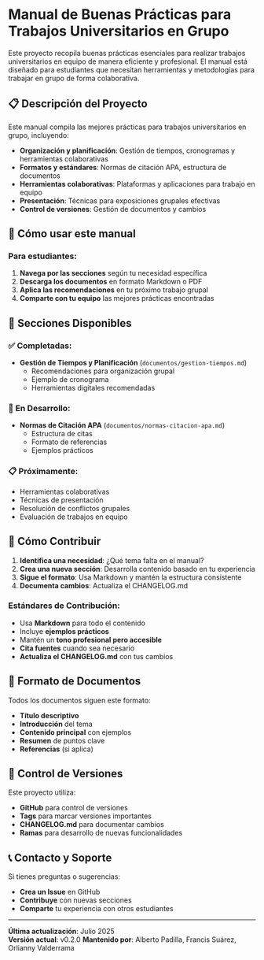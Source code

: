 # Manual de Buenas Prácticas para Trabajos Universitarios en Grupo

Este proyecto recopila buenas prácticas esenciales para realizar trabajos universitarios en equipo de manera eficiente y profesional. El manual está diseñado para estudiantes que necesitan herramientas y metodologías para trabajar en grupo de forma colaborativa.

## 📋 Descripción del Proyecto

Este manual compila las mejores prácticas para trabajos universitarios en grupo, incluyendo:

- **Organización y planificación**: Gestión de tiempos, cronogramas y herramientas colaborativas
- **Formatos y estándares**: Normas de citación APA, estructura de documentos
- **Herramientas colaborativas**: Plataformas y aplicaciones para trabajo en equipo
- **Presentación**: Técnicas para exposiciones grupales efectivas
- **Control de versiones**: Gestión de documentos y cambios

## 🚀 Cómo usar este manual

### Para estudiantes:
1. **Navega por las secciones** según tu necesidad específica
2. **Descarga los documentos** en formato Markdown o PDF
3. **Aplica las recomendaciones** en tu próximo trabajo grupal
4. **Comparte con tu equipo** las mejores prácticas encontradas

## 📖 Secciones Disponibles

### ✅ Completadas:
- **Gestión de Tiempos y Planificación** (`documentos/gestion-tiempos.md`)
  - Recomendaciones para organización grupal
  - Ejemplo de cronograma
  - Herramientas digitales recomendadas

### 🔄 En Desarrollo:
- **Normas de Citación APA** (`documentos/normas-citacion-apa.md`)
  - Estructura de citas
  - Formato de referencias
  - Ejemplos prácticos

### 📋 Próximamente:
- Herramientas colaborativas
- Técnicas de presentación
- Resolución de conflictos grupales
- Evaluación de trabajos en equipo

## 🤝 Cómo Contribuir

1. **Identifica una necesidad**: ¿Qué tema falta en el manual?
2. **Crea una nueva sección**: Desarrolla contenido basado en tu experiencia
3. **Sigue el formato**: Usa Markdown y mantén la estructura consistente
4. **Documenta cambios**: Actualiza el CHANGELOG.md

### Estándares de Contribución:
- Usa **Markdown** para todo el contenido
- Incluye **ejemplos prácticos**
- Mantén un **tono profesional pero accesible**
- **Cita fuentes** cuando sea necesario
- **Actualiza el CHANGELOG.md** con tus cambios

## 📝 Formato de Documentos

Todos los documentos siguen este formato:
- **Título descriptivo**
- **Introducción** del tema
- **Contenido principal** con ejemplos
- **Resumen** de puntos clave
- **Referencias** (si aplica)

## 🔄 Control de Versiones

Este proyecto utiliza:
- **GitHub** para control de versiones
- **Tags** para marcar versiones importantes
- **CHANGELOG.md** para documentar cambios
- **Ramas** para desarrollo de nuevas funcionalidades

## 📞 Contacto y Soporte

Si tienes preguntas o sugerencias:
- **Crea un Issue** en GitHub
- **Contribuye** con nuevas secciones
- **Comparte** tu experiencia con otros estudiantes
---

**Última actualización**: Julio 2025  
**Versión actual**: v0.2.0
**Mantenido por**: Alberto Padilla, Francis Suárez, Orlianny Valderrama
